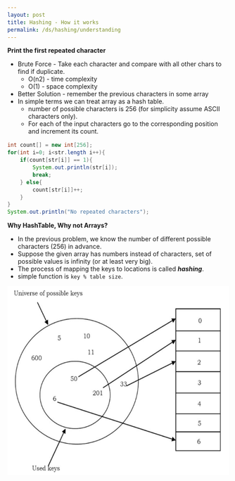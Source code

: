 ```yaml
---
layout: post
title: Hashing - How it works
permalink: /ds/hashing/understanding
---
```


**Print the first repeated character**
- Brute Force - Take each character and compare with all other chars to find if duplicate.
  - O(n2) - time complexity
  - O(1) - space complexity
- Better Solution - remember the previous characters in some array
- In simple terms we can treat array as a hash table.
  - number of possible characters is 256 (for simplicity assume ASCII characters only).
  - For each of the input characters go to the corresponding position and increment its count.

```java
int count[] = new int[256];
for(int i=0; i<str.length i++){
	if(count[str[i]] == 1){
		System.out.println(str[i]);
		break;
	} else{
		count[str[i]]++;
	}
}
System.out.println("No repeated characters");
```

**Why HashTable, Why not Arrays?**
- In the previous problem, we know the number of different possible characters (256) in advance.
- Suppose the given array has numbers instead of characters, set of possible values is infinity (or at least very big).
- The process of mapping the keys to locations is called ***hashing***.
- simple function is `key % table size`.

![](https://github.com/arpit04tripathi/files-cdn/raw/cdn/dsa/ds/hashing/why-hashing.png)
